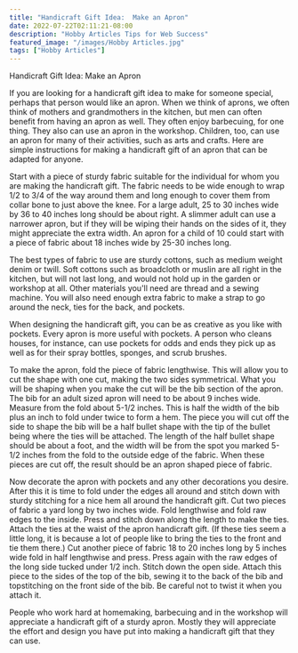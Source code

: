 ```yaml
---
title: "Handicraft Gift Idea:  Make an Apron"
date: 2022-07-22T02:11:21-08:00
description: "Hobby Articles Tips for Web Success"
featured_image: "/images/Hobby Articles.jpg"
tags: ["Hobby Articles"]
---
```


Handicraft Gift Idea:  Make an Apron

If you are looking for a handicraft gift idea to make for someone special, perhaps that person would like an apron.  When we think of aprons, we often think of mothers and grandmothers in the kitchen, but men can often benefit from having an apron as well.  They often enjoy barbecuing, for one thing.  They also can use an apron in the workshop.  Children, too, can use an apron for many of their activities, such as arts and crafts.    Here are simple instructions for making a handicraft gift of an apron that can be adapted for anyone.

Start with a piece of sturdy fabric suitable for the individual for whom you are making the handicraft gift.  The fabric needs to be wide enough to wrap 1/2 to 3/4 of the way around them and long enough to cover them from collar bone to just above the knee.  For a large adult, 25 to 30 inches wide by 36 to 40 inches long should be about right.  A slimmer adult can use a narrower apron, but if they will be wiping their hands on the sides of it, they might appreciate the extra width.  An apron for a child of 10 could start with a piece of fabric about 18 inches wide by 25-30 inches long.

The best types of fabric to use are sturdy cottons, such as medium weight denim or twill.  Soft cottons such as broadcloth or muslin are all right in the kitchen, but will not last long, and would not hold up in the garden or workshop at all.  Other materials you'll need are thread and a sewing machine.  You will also need enough extra fabric to make a strap to go around the neck, ties for the back, and pockets.

When designing the handicraft gift, you can be as creative as you like with pockets.  Every apron is more useful with pockets.  A person who cleans houses, for instance, can use pockets for odds and ends they pick up as well as for their spray bottles, sponges, and scrub brushes. 

To make the apron, fold the piece of fabric lengthwise.  This will allow you to cut the shape with one cut, making the two sides symmetrical.   What you will be shaping when you make the cut will be the bib section of the apron.  The bib for an adult sized apron will need to be about 9 inches wide.  Measure from the fold about 5-1/2 inches.  This is half the width of the bib plus an inch to fold under twice to form a hem.  The piece you will cut off the side to shape the bib will be a half bullet shape with the tip of the bullet being where the ties will be attached.  The length of the half bullet shape should be about a foot, and the width will be from the spot you marked 5-1/2 inches from the fold to the outside edge of the fabric.  When these pieces are cut off, the result should be an apron shaped piece of fabric.

Now decorate the apron with pockets and any other decorations you desire.  After this it is time to fold under the edges all around and stitch down with sturdy stitching for a nice hem all around the handicraft gift.  Cut two pieces of fabric a yard long by two inches wide.  Fold lengthwise and fold raw edges to the inside.  Press and stitch down along the length to make the ties.  Attach the ties at the waist of the apron handicraft gift.  (If these ties seem a little long, it is because a lot of people like to bring the ties to the front and tie them there.)  Cut another piece of fabric 18 to 20 inches long by 5 inches wide fold in half lengthwise and press.  Press again with the raw edges of the long side tucked under 1/2 inch.  Stitch down the open side.  Attach this piece to the sides of the top of the bib, sewing it to the back of the bib and topstitching on the front side of the bib.  Be careful not to twist it when you attach it.

People who work hard at homemaking, barbecuing and in the workshop will appreciate a handicraft gift of a sturdy apron.  Mostly they will appreciate the effort and design you have put into making a handicraft gift that they can use.
